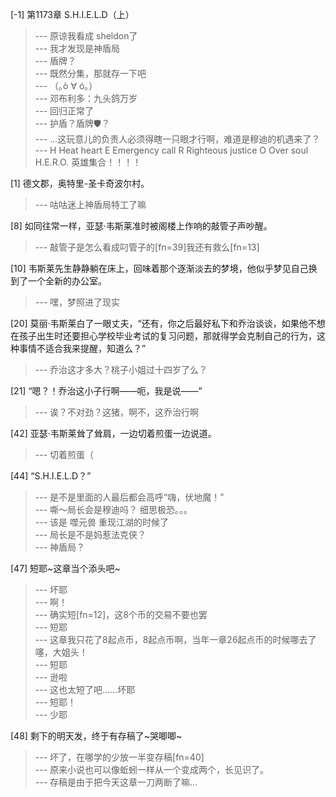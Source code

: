 
[-1] 第1173章 S.H.I.E.L.D（上）
>--- 原谅我看成 sheldon了<br>
>--- 我才发现是神盾局<br>
>--- 盾牌？<br>
>--- 既然分集，那就存一下吧<br>
>--- （｡ò ∀ ó｡）<br>
>--- 邓布利多：九头鸽万岁<br>
>--- 回归正常了<br>
>--- 护盾？盾牌🛡️？<br>
>--- …这玩意儿的负责人必须得瞎一只眼才行啊，难道是穆迪的机遇来了？<br>
>--- H Heat heart
E Emergency call
R Righteous justice
O Over soul
H.E.R.O. 英雄集合！！！！<br>

[1] 德文郡，奥特里-圣卡奇波尔村。
>--- 咕咕迷上神盾局特工了嘛<br>

[8] 如同往常一样，亚瑟·韦斯莱准时被阁楼上作响的敲管子声吵醒。
>--- 敲管子是怎么看成叼管子的[fn=39]我还有救么[fn=13]<br>

[10] 韦斯莱先生静静躺在床上，回味着那个逐渐淡去的梦境，他似乎梦见自己换到了一个全新的办公室。
>--- 嘿，梦照进了现实<br>

[20] 莫丽·韦斯莱白了一眼丈夫，“还有，你之后最好私下和乔治谈谈，如果他不想在孩子出生时还要担心学校毕业考试的复习问题，那就得学会克制自己的行为，这种事情不适合我来提醒，知道么？”
>--- 乔治这才多大？桃子小姐过十四岁了么？<br>

[21] “嗯？！乔治这小子行啊——呃，我是说——”
>--- 诶？不对劲？这猪，啊不，这乔治行啊<br>

[42] 亚瑟·韦斯莱耸了耸肩，一边切着煎蛋一边说道。
>--- 切着煎蛋（<br>

[44] “S.H.I.E.L.D？”
>--- 是不是里面的人最后都会高呼“嗨，伏地魔！”<br>
>--- 嘶～局长会是穆迪吗？
细思极恐。。。<br>
>--- 该是 噬元兽 重现江湖的时候了<br>
>--- 局长是不是妈惹法克侠？<br>
>--- 神盾局？<br>

[47] 短耶~这章当个添头吧~
>--- 坏耶<br>
>--- 啊！<br>
>--- 确实短[fn=12]，这8个币的交易不要也罢<br>
>--- 短耶<br>
>--- 这章我只花了8起点币，8起点币啊，当年一章26起点币的时候哪去了噻，大姐头！<br>
>--- 短耶<br>
>--- 逊啦<br>
>--- 这也太短了吧……坏耶<br>
>--- 短耶！<br>
>--- 少耶<br>

[48] 剩下的明天发，终于有存稿了~哭唧唧~
>--- 坏了，在哪学的少放一半变存稿[fn=40]<br>
>--- 原来小说也可以像蚯蚓一样从一个变成两个，长见识了。<br>
>--- 存稿是由于把今天这章一刀两断了嘛...<br>
